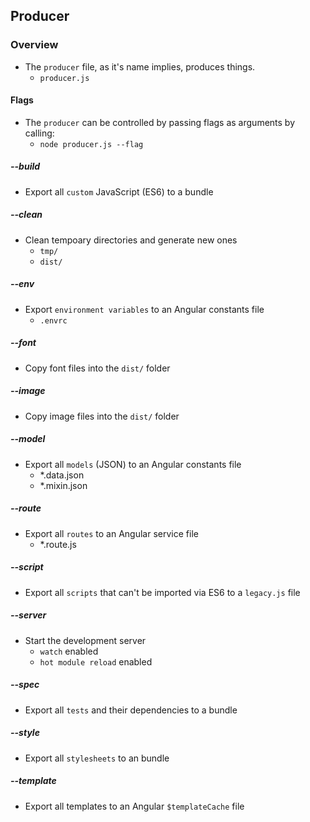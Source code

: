 ## Producer

### Overview
- The `producer` file, as it's name implies, produces things.
	- `producer.js`

#### Flags
- The `producer` can be controlled by passing flags as arguments by calling:
	- `node producer.js --flag`
	
##### --build
- Export all `custom` JavaScript (ES6) to a bundle

##### --clean
- Clean tempoary directories and generate new ones
	- `tmp/`
	- `dist/`

##### --env
- Export `environment variables` to an Angular constants file
	- `.envrc`

##### --font
- Copy font files into the `dist/` folder

##### --image
- Copy image files into the `dist/` folder

##### --model
- Export all `models` (JSON) to an Angular constants file 
	- *.data.json
	- *.mixin.json

##### --route
- Export all `routes` to an Angular service file
	- *.route.js

##### --script
- Export all `scripts` that can't be imported via ES6 to a `legacy.js` file

##### --server
- Start the development server
	- `watch` enabled
	- `hot module reload` enabled

##### --spec
- Export all `tests` and their dependencies to a bundle

##### --style
- Export all `stylesheets` to an bundle

##### --template
- Export all templates to an Angular `$templateCache` file